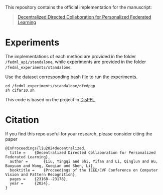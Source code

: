 This repository contains the official implementation for the manuscript: 

> [Decentralized Directed Collaboration for Personalized Federated Learning](https://arxiv.org/pdf/2405.17876)

# Experiments

The implementations of each method are provided in the folder `/fedml_api/standalone`, while experiments are provided in the folder `/fedml_experiments/standalone`.


Use the dataset corresponding bash file to run the experiments.

```
cd /fedml_experiments/standalone/dfedpgp
sh cifar10.sh
```

This code is based on the project in [DisPFL](https://github.com/rong-dai/DisPFL). 


# Citation

If you find this repo useful for your research, please consider citing the paper

```
@InProceedings{liu2024decentralized,
  title = 	 {Decentralized Directed Collaboration for Personalized Federated Learning},
  author =       {Liu, Yingqi and Shi, Yifan and Li, Qinglun and Wu, Baoyuan and Wang, Xueqian and Shen, Li},
  booktitle = 	 {Proceedings of the IEEE/CVF Conference on Computer Vision and Pattern Recognition},
  pages = 	 {23168--23178},
  year = 	 {2024},
}

```
